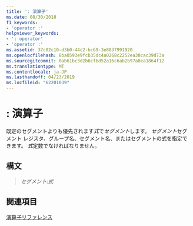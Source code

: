 ```yaml
---
title: ': 演算子'
ms.date: 08/30/2018
f1_keywords:
- 'operator :'
helpviewer_keywords:
- ': operator'
- 'operator :'
ms.assetid: 37c02c10-d3b0-44c2-bc69-3e8837991920
ms.openlocfilehash: 8ba0593e9fcb35dc4a0268c2252ea38cac39d73a
ms.sourcegitcommit: 0ab61bc3d2b6cfbd52a16c6ab2b97a8ea1864f12
ms.translationtype: MT
ms.contentlocale: ja-JP
ms.lasthandoff: 04/23/2019
ms.locfileid: "62201039"
---
```

# <a name="operator-"></a>: 演算子

既定のセグメントよりも優先されます*式*で*セグメント*します。 *セグメント*セグメント レジスタ、グループ名、セグメント名、またはセグメントの式を指定できます。 *式*定数でなければなりません。

## <a name="syntax"></a>構文

> *セグメント*:*式*

## <a name="see-also"></a>関連項目

[演算子リファレンス](../../assembler/masm/operators-reference.md)<br/>